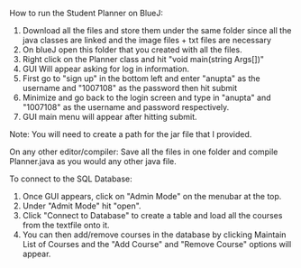 How to run the Student Planner on BlueJ: 
  1. Download all the files and store them under the same folder since all the java classes are linked and the image files + txt files are necessary
  2. On blueJ open this folder that you created with all the files. 
  3. Right click on the Planner class and hit "void main(string Args[])"
  4. GUI Will appear asking for log in information. 
  5. First go to "sign up" in the bottom left and enter "anupta" as the username and "1007108" as the password then hit submit
  6. Minimize and go back to the login screen and type in "anupta" and "1007108" as the username and password respectively.
  7. GUI main menu will appear after hitting submit.

Note: You will need to create a path for the jar file that I provided.

On any other editor/compiler: Save all the files in one folder and compile Planner.java as you would any other java file.

To connect to the SQL Database: 
  1. Once GUI appears, click on "Admin Mode" on the menubar at the top.
  2. Under "Admit Mode" hit "open".
  3. Click "Connect to Database" to create a table and load all the courses from the textfile onto it.
  4. You can then add/remove courses in the database by clicking Maintain List of Courses and the "Add Course" and "Remove Course" options will appear.
